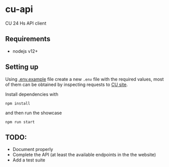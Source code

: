 # cu-api

CU 24 Hs API client

## Requirements

- nodejs v12+

## Setting up

Using [.env.example](./.env.example) file create a new `.env` file with the required values, most of them can be obtained by inspecting requests to  [CU site](https://cu24hs.cu.coop.py/).

Install dependencies with

```
npm install
```

and then run the showcase

```
npm run start
```

## TODO:

- Document properly
- Complete the API (at least the available endpoints in the the website)
- Add a test suite
